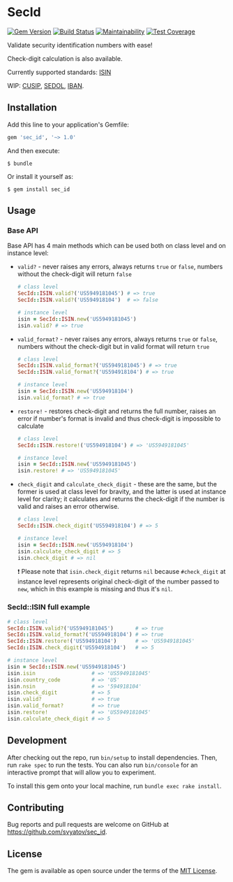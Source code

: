 # SecId
[![Gem Version](https://badge.fury.io/rb/sec_id.svg)](https://badge.fury.io/rb/sec_id)
[![Build Status](https://travis-ci.org/svyatov/sec_id.svg?branch=master)](https://travis-ci.org/svyatov/sec_id)
[![Maintainability](https://api.codeclimate.com/v1/badges/a4759963a5ddc4d55b24/maintainability)](https://codeclimate.com/github/svyatov/sec_id/maintainability)
[![Test Coverage](https://api.codeclimate.com/v1/badges/a4759963a5ddc4d55b24/test_coverage)](https://codeclimate.com/github/svyatov/sec_id/test_coverage)

Validate security identification numbers with ease!

Check-digit calculation is also available.

Currently supported standards:
[ISIN](https://en.wikipedia.org/wiki/International_Securities_Identification_Number)

WIP: [CUSIP](https://en.wikipedia.org/wiki/CUSIP),
[SEDOL](https://en.wikipedia.org/wiki/SEDOL),
[IBAN](https://en.wikipedia.org/wiki/International_Bank_Account_Number).

## Installation

Add this line to your application's Gemfile:

```ruby
gem 'sec_id', '~> 1.0'
```

And then execute:

    $ bundle

Or install it yourself as:

    $ gem install sec_id

## Usage

### Base API

Base API has 4 main methods which can be used both on class level and on instance level:

* `valid?` - never raises any errors, always returns `true` or `false`,
  numbers without the check-digit will return `false`

  ```ruby
  # class level
  SecId::ISIN.valid?('US5949181045') # => true
  SecId::ISIN.valid?('US594918104')  # => false

  # instance level
  isin = SecId::ISIN.new('US5949181045')
  isin.valid? # => true
  ```

* `valid_format?` - never raises any errors, always returns `true` or `false`,
  numbers without the check-digit but in valid format will return `true`

  ```ruby
  # class level
  SecId::ISIN.valid_format?('US5949181045') # => true
  SecId::ISIN.valid_format?('US594918104') # => true

  # instance level
  isin = SecId::ISIN.new('US594918104')
  isin.valid_format? # => true
  ```

* `restore!` - restores check-digit and returns the full number,
  raises an error if number's format is invalid and thus check-digit is impossible to calculate

  ```ruby
  # class level
  SecId::ISIN.restore!('US594918104') # => 'US5949181045'

  # instance level
  isin = SecId::ISIN.new('US5949181045')
  isin.restore! # => 'US5949181045'
  ```

* `check_digit` and `calculate_check_digit` - these are the same,
  but the former is used at class level for bravity,
  and the latter is used at instance level for clarity;
  it calculates and returns the check-digit if the number is valid
  and raises an error otherwise.

  ```ruby
  # class level
  SecId::ISIN.check_digit('US594918104') # => 5

  # instance level
  isin = SecId::ISIN.new('US594918104')
  isin.calculate_check_digit # => 5
  isin.check_digit # => nil
  ```

  :exclamation: Please note that `isin.check_digit` returns `nil` because `#check_digit`
  at instance level represents original check-digit of the number passed to `new`,
  which in this example is missing and thus it's `nil`.

### SecId::ISIN full example

```ruby
# class level
SecId::ISIN.valid?('US5949181045')       # => true
SecId::ISIN.valid_format?('US594918104') # => true
SecId::ISIN.restore!('US594918104')      # => 'US5949181045'
SecId::ISIN.check_digit('US594918104')   # => 5

# instance level
isin = SecId::ISIN.new('US5949181045')
isin.isin                  # => 'US5949181045'
isin.country_code          # => 'US'
isin.nsin                  # => '594918104'
isin.check_digit           # => 5
isin.valid?                # => true
isin.valid_format?         # => true
isin.restore!              # => 'US5949181045'
isin.calculate_check_digit # => 5
```

## Development

After checking out the repo, run `bin/setup` to install dependencies.
Then, run `rake spec` to run the tests. You can also run `bin/console`
for an interactive prompt that will allow you to experiment.

To install this gem onto your local machine, run `bundle exec rake install`.

## Contributing

Bug reports and pull requests are welcome on
GitHub at https://github.com/svyatov/sec_id.

## License

The gem is available as open source under the terms of
the [MIT License](LICENSE.txt).
